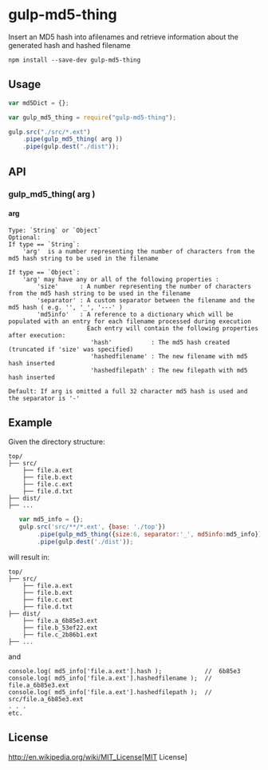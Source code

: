 # gulp-md5-thing
Insert an MD5 hash into afilenames and retrieve information about the generated hash and hashed filename

```shell
npm install --save-dev gulp-md5-thing
```

## Usage

```javascript
var md5Dict = {};

var gulp_md5_thing = require("gulp-md5-thing");

gulp.src("./src/*.ext")
	.pipe(gulp_md5_thing( arg ))
	.pipe(gulp.dest("./dist"));
```

## API

### gulp_md5_thing( arg )
#### arg
	Type: `String` or `Object` 
	Optional: 
	If type == `String`:
	    'arg'  is a number representing the number of characters from the md5 hash string to be used in the filename
 
	If type == `Object`:
	    'arg' may have any or all of the following properties : 
			'size'      : A number representing the number of characters from the md5 hash string to be used in the filename
			'separator' : A custom separator between the filename and the md5 hash ( e.g. '', '_', '---' )
		    'md5info'   : A reference to a dictionary which will be populated with an entry for each filename processed during execution
			              Each entry will contain the following properties after execution:
						   'hash'           : The md5 hash created (truncated if 'size' was specified)
						   'hashedfilename' : The new filename with md5 hash inserted
						   'hashedfilepath' : The new filepath with md5 hash inserted
 
	Default: If arg is omitted a full 32 character md5 hash is used and the separator is '-'


## Example

Given the directory structure:

```shell
top/
├── src/
	├── file.a.ext
	├── file.b.ext
	├── file.c.ext
	├── file.d.txt
├── dist/
├── ...
```

```javascript
   var md5_info = {};
   gulp.src('src/**/*.ext', {base: './top'})
        .pipe(gulp_md5_thing({size:6, separator:'_', md5info:md5_info}))
        .pipe(gulp.dest('./dist'));
```

will result in:

```shell
top/
├── src/
	├── file.a.ext
	├── file.b.ext
	├── file.c.ext
	├── file.d.txt
├── dist/
	├── file.a_6b85e3.ext
	├── file.b_53ef22.ext
	├── file.c_2b86b1.ext
├── ...
```
 
and

```shell
console.log( md5_info['file.a.ext'].hash );            //  6b85e3
console.log( md5_info['file.a.ext'].hashedfilename );  //  file.a_6b85e3.ext
console.log( md5_info['file.a.ext'].hashedfilepath );  //  src/file.a_6b85e3.ext
. . . 
etc.
```

## License

http://en.wikipedia.org/wiki/MIT_License[MIT License]

